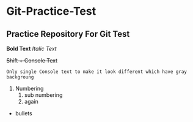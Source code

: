 # Git-Practice-Test

## Practice Repository For Git Test 

**Bold Text**
*Italic Text*

~~Shift + Console Text~~

``
Only single Console text to make it look different which have gray backgroung
``

1. Numbering
	1. sub numbering
	2. again

* bullets